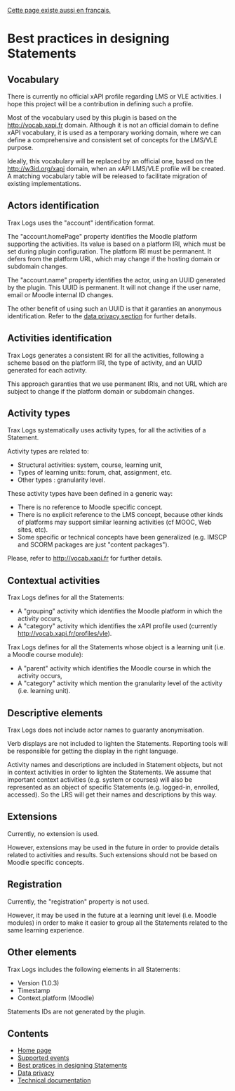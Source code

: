 [Cette page existe aussi en français.](../fr/best-practices.md)

# Best practices in designing Statements

## Vocabulary

There is currently no official xAPI profile regarding LMS or VLE activities.
I hope this project will be a contribution in defining such a profile. 

Most of the vocabulary used by this plugin is based on the http://vocab.xapi.fr domain.
Although it is not an official domain to define xAPI vocabulary, it is used as a temporary working domain,
where we can define a comprehensive and consistent set of concepts for the LMS/VLE purpose.

Ideally, this vocabulary will be replaced by an official one, based on the http://w3id.org/xapi domain,
when an xAPI LMS/VLE profile will be created. 
A matching vocabulary table will be released to facilitate migration of existing implementations. 


## Actors identification

Trax Logs uses the "account" identification format.

The "account.homePage" property identifies the Moodle platform supporting the activities.
Its value is based on a platform IRI, which must be set during plugin configuration.
The platform IRI must be permanent. It defers from the platform URL, which may change if the hosting domain or subdomain changes.

The "account.name" property identifies the actor, using an UUID generated by the plugin.
This UUID is permanent. It will not change if the user name, email or Moodle internal ID changes.

The other benefit of using such an UUID is that it garanties an anonymous identification.
Refer to the [data privacy section](privacy.md) for further details.


## Activities identification

Trax Logs generates a consistent IRI for all the activities, following a scheme based on the platform IRI,
the type of activity, and an UUID generated for each activity.

This approach garanties that we use permanent IRIs, and not URL which are subject to change
if the platform domain or subdomain changes.


## Activity types

Trax Logs systematically uses activity types, for all the activities of a Statement.

Activity types are related to:
* Structural activities: system, course, learning unit,
* Types of learning units: forum, chat, assignment, etc.
* Other types : granularity level.

These activity types have been defined in a generic way:
* There is no reference to Moodle specific concept.
* There is no explicit reference to the LMS concept, because other kinds of platforms may support similar learning activities (cf MOOC, Web sites, etc).
* Some specific or technical concepts have been generalized (e.g. IMSCP and SCORM packages are just "content packages").

Please, refer to http://vocab.xapi.fr for further details.


## Contextual activities

Trax Logs defines for all the Statements:
* A "grouping" activity which identifies the Moodle platform in which the activity occurs,
* A "category" activity which identifies the xAPI profile used (currently http://vocab.xapi.fr/profiles/vle).

Trax Logs defines for all the Statements whose object is a learning unit (i.e. a Moodle course module):
* A "parent" activity which identifies the Moodle course in which the activity occurs,
* A "category" activity which mention the granularity level of the activity (i.e. learning unit).


## Descriptive elements

Trax Logs does not include actor names to guaranty anonymisation.

Verb displays are not included to lighten the Statements. Reporting tools will be responsible for getting the display in the right language.

Activity names and descriptions are included in Statement objects, but not in context activities in order to lighten the Statements. We assume that important context activities (e.g. system or courses) will also be represented as an object of specific Statements (e.g. logged-in, enrolled, accessed). So the LRS will get their names and descriptions by this way.


## Extensions

Currently, no extension is used.

However, extensions may be used in the future in order to provide details related to activities and results.
Such extensions should not be based on Moodle specific concepts.


## Registration

Currently, the "registration" property is not used.

However, it may be used in the future at a learning unit level (i.e. Moodle modules) 
in order to make it easier to group all the Statements related to the same learning experience.


## Other elements

Trax Logs includes the following elements in all Statements:
* Version (1.0.3)
* Timestamp
* Context.platform (Moodle)

Statements IDs are not generated by the plugin.

## Contents

* [Home page](../../README.md)
* [Supported events](events.md)
* [Best pratices in designing Statements](best-practices.md)
* [Data privacy](privacy.md)
* [Technical documentation](tech.md)
